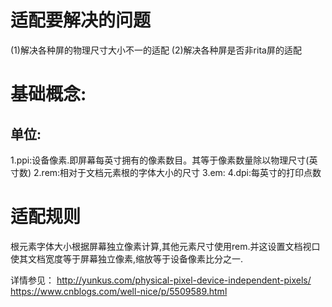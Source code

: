 # 适配要解决的问题
  (1)解决各种屏的物理尺寸大小不一的适配
  (2)解决各种屏是否非rita屏的适配
  
# 基础概念:

## 单位:
  1.ppi:设备像素.即屏幕每英寸拥有的像素数目。其等于像素数量除以物理尺寸(英寸数)
  2.rem:相对于文档元素根的字体大小的尺寸
  3.em:
  4.dpi:每英寸的打印点数  

# 适配规则
根元素字体大小根据屏幕独立像素计算,其他元素尺寸使用rem.并这设置文档视口使其文档宽度等于屏幕独立像素,缩放等于设备像素比分之一.
  

详情参见：
  http://yunkus.com/physical-pixel-device-independent-pixels/
  https://www.cnblogs.com/well-nice/p/5509589.html
